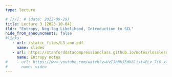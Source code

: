 ```yaml
---
type: lecture

# [//]: # (date: 2022-09-29)
title: Lecture 3 [2023-10-04]
tldr: "Entropy, Neg-log Likelihood, Introduction to SCL"
hide_from_announcments: false
#links: 
   - url: /static_files/L3_ann.pdf
     name: slides
   - url: https://stanforddatacompressionclass.github.io/notes/lossless_iid/entropy.html
     name: Entropy notes
#    - url: https://www.youtube.com/watch?v=UvIJhNHJ5dk&list=PLv_7iO_xlL0Jgc35Pqn7XP5VTQ5krLMOl&index=4
#      name: video
---
```

